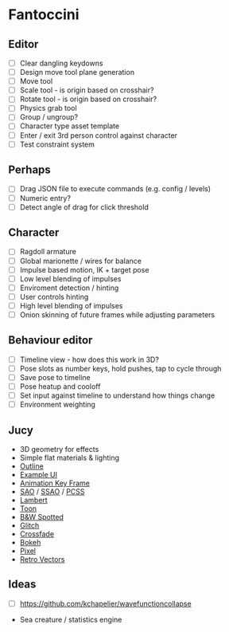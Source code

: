 # Fantoccini

## Editor
- [ ] Clear dangling keydowns
- [ ] Design move tool plane generation
- [ ] Move tool
- [ ] Scale tool - is origin based on crosshair?
- [ ] Rotate tool - is origin based on crosshair?
- [ ] Physics grab tool
- [ ] Group / ungroup?
- [ ] Character type asset template
- [ ] Enter / exit 3rd person control against character
- [ ] Test constraint system

## Perhaps
- [ ] Drag JSON file to execute commands (e.g. config / levels)
- [ ] Numeric entry?
- [ ] Detect angle of drag for click threshold

## Character
- [ ] Ragdoll armature
- [ ] Global marionette / wires for balance
- [ ] Impulse based motion, IK + target pose
- [ ] Low level blending of impulses
- [ ] Enviroment detection / hinting
- [ ] User controls hinting
- [ ] High level blending of impulses
- [ ] Onion skinning of future frames while adjusting parameters

## Behaviour editor
- [ ] Timeline view - how does this work in 3D?
- [ ] Pose slots as number keys, hold pushes, tap to cycle through
- [ ] Save pose to timeline
- [ ] Pose heatup and cooloff
- [ ] Set input against timeline to understand how things change
- [ ] Environment weighting

## Jucy
- 3D geometry for effects
- Simple flat materials & lighting
- [Outline](https://threejs.org/examples/webgl_postprocessing_outline.html)
- [Example UI](https://threejs.org/examples/misc_animation_authoring.html)
- [Animation Key Frame](https://threejs.org/examples/misc_animation_keys.html)
- [SAO](https://threejs.org/examples/webgl_postprocessing_sao.html) / [SSAO](https://threejs.org/examples/webgl_postprocessing_ssao.html) / [PCSS](https://threejs.org/examples/webgl_shadowmap_pcss.html)
- [Lambert](https://threejs.org/examples/webgl_materials_variations_lambert.html)
- [Toon](https://threejs.org/examples/webgl_materials_variations_toon.html)
- [B&W Spotted](https://threejs.org/examples/webgl_postprocessing.html)
- [Glitch](https://threejs.org/examples/webgl_postprocessing_glitch.html)
- [Crossfade](https://threejs.org/examples/webgl_postprocessing_crossfade.html)
- [Bokeh](https://threejs.org/examples/webgl_postprocessing_dof2.html)
- [Pixel](https://threejs.org/examples/webgl_postprocessing_pixel.html)
- [Retro Vectors](https://threejs.org/examples/webgl_postprocessing_unreal_bloom.html)

## Ideas
- [ ] https://github.com/kchapelier/wavefunctioncollapse
- Sea creature / statistics engine
